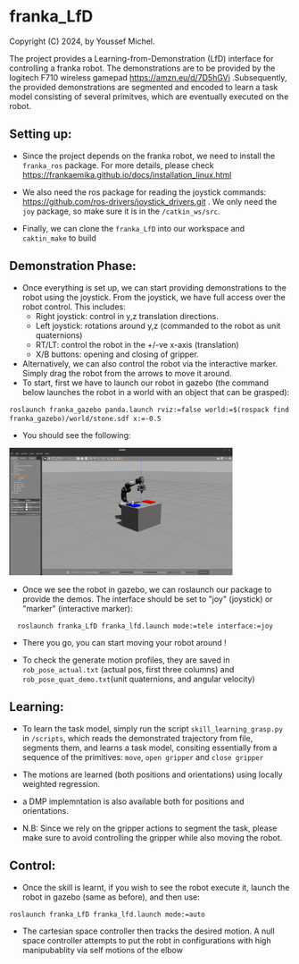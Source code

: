 # franka_LfD

Copyright (C) 2024, by Youssef Michel.

The project provides a Learning-from-Demonstration (LfD) interface for controlling a franka robot. The demonstrations are to be provided by the logitech F710 wireless gamepad https://amzn.eu/d/7D5hGVi 
.Subsequently, the provided demonstrations are segmented and encoded to learn a task model consisting of several primitves, which are eventually executed on the robot. 

## Setting up: 

- Since the project depends on the franka robot, we need to install the `franka_ros` package. For more details, please check https://frankaemika.github.io/docs/installation_linux.html  

- We also need the ros package for reading the joystick commands: https://github.com/ros-drivers/joystick_drivers.git . We only need the `joy` package, so make sure it is in the `/catkin_ws/src`. 
 

- Finally, we can clone the `franka_LfD` into our workspace and `caktin_make` to build  

## Demonstration Phase:

- Once everything is set up, we can start providing demonstrations to the robot using the joystick. From the joystick, we have full access over the robot control. This includes:
  - Right joystick: control in y,z translation directions. 
  - Left joystick: rotations around y,z (commanded to the robot as unit quaternions)
  - RT/LT: control the robot in the +/-ve x-axis (translation)
  - X/B buttons: opening and closing of gripper. 
 - Alternatively, we can also control the robot via the interactive marker. Simply drag the robot from the arrows to move it around. 
 -  To start, first we have to launch our robot in gazebo (the command below launches the robot in a world with an object that can be grasped): 
 ```
 roslaunch franka_gazebo panda.launch rviz:=false world:=$(rospack find franka_gazebo)/world/stone.sdf x:=-0.5
  ```
- You should see the following: 

<p float="center">
  <img src="images/gazebo_rob.png" width="400" />
</p>

- Once we see the robot in gazebo, we can roslaunch our package to provide the demos. The interface should be set to "joy" (joystick) or "marker" (interactive marker): 
```
  roslaunch franka_LfD franka_lfd.launch mode:=tele interface:=joy
```

- There you go, you can start moving your robot around !

- To check the generate motion profiles, they are saved in `rob_pose_actual.txt` (actual pos, first three columns) and `rob_pose_quat_demo.txt`(unit quaternions, and angular velocity)

## Learning: 

- To learn the task model, simply run the script `skill_learning_grasp.py` in `/scripts`, which reads the demonstrated trajectory from file, segments them, and learns a task model, consiting essentially from a sequence of the primitives: `move`, `open gripper` and `close gripper`  

- The motions are learned (both positions and orientations) using locally weighted regression.

- a DMP implemntation is also available both for positions and orientations.

- N.B: Since we rely on the gripper actions to segment the task, please make sure to avoid controlling the gripper while also moving the robot. 

## Control: 

- Once the skill is learnt, if you wish to see the robot execute it, launch the robot in gazebo (same as before), and then use: 
```
roslaunch franka_LfD franka_lfd.launch mode:=auto
```
- The cartesian space controller then tracks the desired motion. A null space controller attempts to put the robt in configurations with high manipubablity via self motions of the elbow

